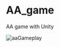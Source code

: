 # AA_game
AA game with Unity


![aaGameplay](https://github.com/mustafa-kir/AA_game/assets/70714525/800babbd-9dc3-415e-99e1-d5d5f086cbe5)
